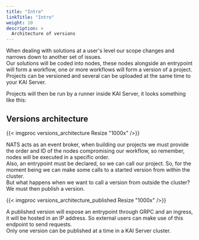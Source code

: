 ```yaml
---
title: "Intro"
linkTitle: "Intro"
weight: 10
description: >
  Architecture of versions
---
```



When dealing with solutions at a user's level our scope changes and narrows down to another set of issues.  
Our solutions will be coded into nodes, these nodes alongside an entrypoint will form a workflow,
one or more workflows will form a version of a project.
Projects can be versioned and several can be uploaded at the same time to your KAI Server.

Projects will then be run by a runner inside KAI Server, it looks something like this:

## Versions architecture

{{< imgproc versions_architecture Resize "1000x" />}}

NATS acts as an event broker, when building our projects we must provide the order and ID of the nodes
compromising our workflow, so remember, nodes will be executed in a specific order.  
Also, an entrypoint must be declared, so we can call our project. So, for the moment being we can
make some calls to a started version from within the cluster.  
But what happens when we want to call a version from outside the cluster? We must then publish a version.

{{< imgproc versions_architecture_published Resize "1000x" />}}

A published version will expose an entrypoint through GRPC and an ingress, it will be hosted in an
IP address. So external users can make use of this endpoint to send requests.  
Only one version can be published at a time in a KAI Server cluster.
